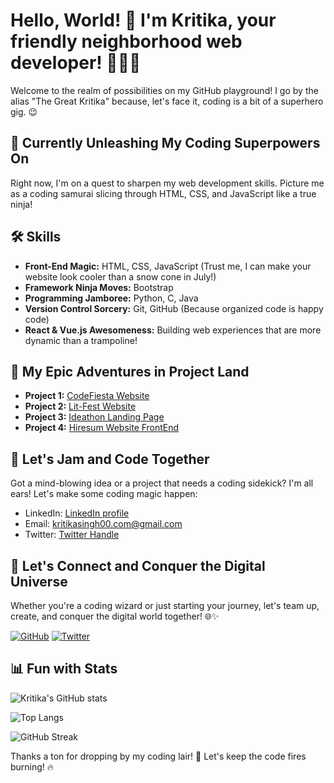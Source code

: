 # Hello, World! 🚀 I'm Kritika, your friendly neighborhood web developer! 👩‍💻✨

Welcome to the realm of possibilities on my GitHub playground! I go by the alias "The Great Kritika" because, let's face it, coding is a bit of a superhero gig. 😉

## 🌱 Currently Unleashing My Coding Superpowers On
Right now, I'm on a quest to sharpen my web development skills. Picture me as a coding samurai slicing through HTML, CSS, and JavaScript like a true ninja!

## 🛠 Skills
- **Front-End Magic:** HTML, CSS, JavaScript (Trust me, I can make your website look cooler than a snow cone in July!)
- **Framework Ninja Moves:** Bootstrap
- **Programming Jamboree:** Python, C, Java 
- **Version Control Sorcery:** Git, GitHub (Because organized code is happy code)
- **React & Vue.js Awesomeness:** Building web experiences that are more dynamic than a trampoline!

## 🔭 My Epic Adventures in Project Land
- **Project 1:** [CodeFiesta Website](https://github.com/Kritikasingh2004/codefiesta)
- **Project 2:** [Lit-Fest Website](https://github.com/EnLit-FoET/litfest)
- **Project 3:** [Ideathon Landing Page](https://github.com/Kritikasingh2004/ideathon)
- **Project 4:** [Hiresum Website FrontEnd](https://github.com/Kritikasingh2004/hiresum)

## 💬 Let's Jam and Code Together
Got a mind-blowing idea or a project that needs a coding sidekick? I'm all ears! Let's make some coding magic happen:

- LinkedIn: [LinkedIn profile](https://www.linkedin.com/in/kritika-singh-1634b322a/)
- Email: kritikasingh00.com@gmail.com
- Twitter: [Twitter Handle](https://twitter.com/kas39501)

## 🚀 Let's Connect and Conquer the Digital Universe
Whether you're a coding wizard or just starting your journey, let's team up, create, and conquer the digital world together! 🌐✨

[![GitHub](https://img.shields.io/github/followers/Kritikasingh2004?label=Follow&style=social)](https://github.com/Kritikasingh2004)
[![Twitter](https://img.shields.io/twitter/follow/kas39501?style=social)](https://twitter.com/kas39501)

## 📊  Fun with Stats
![Kritika's GitHub stats](https://github-readme-stats.vercel.app/api?username=Kritikasingh2004&show_icons=true&theme=radical)

![Top Langs](https://github-readme-stats.vercel.app/api/top-langs/?username=Kritikasingh2004&layout=compact&theme=radical)

![GitHub Streak](https://github-readme-streak-stats.herokuapp.com/?user=Kritikasingh2004&theme=radical)


Thanks a ton for dropping by my coding lair! 🎉 Let's keep the code fires burning! 🔥
